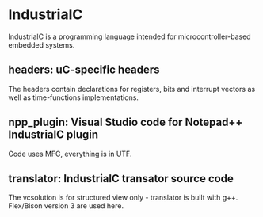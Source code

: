 # IndustrialC
IndustrialC is a programming language intended for microcontroller-based embedded systems.

## headers: uC-specific headers
The headers contain declarations for registers, bits and interrupt vectors as well as time-functions implementations.

## npp_plugin: Visual Studio code for Notepad++ IndustrialC plugin
Code uses MFC, everything is in UTF.

## translator: IndustrialC transator source code 
The vcsolution is for structured view only - translator is built with g++.
Flex/Bison version 3 are used here.
